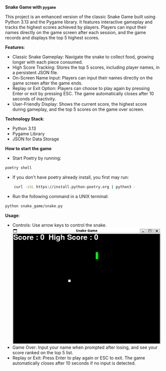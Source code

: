 **Snake Game with `pygame`**

This project is an enhanced version of the classic Snake Game built using Python 3.13 and the Pygame library. It features interactive gameplay and tracks the highest scores achieved by players. Players can input their names directly on the game screen after each session, and the game records and displays the top 5 highest scores.

**Features**:
- Classic Snake Gameplay: Navigate the snake to collect food, growing longer with each piece consumed.
- High Score Tracking: Stores the top 5 scores, including player names, in a persistent JSON file.
- On-Screen Name Input: Players can input their names directly on the game screen after the game ends.
- Replay or Exit Option: Players can choose to play again by pressing Enter or exit by pressing ESC. The game automatically closes after 10 seconds of inactivity.
- User-Friendly Display: Shows the current score, the highest score during gameplay, and the top 5 scores on the game over screen.

**Technology Stack**:
- Python 3.13
- Pygame Library
- JSON for Data Storage

**How to start the game**
- Start Poetry by running:
```bash
poetry shell
```
- If you don't have poetry already install, you first may run:
```bash
    curl -sSL https://install.python-poetry.org | python3 -
```
- Run the following command in a UNIX terminal:
```bash
python snake_game/snake.py
```

**Usage**:
- Controls: Use arrow keys to control the snake.
![alt text](game_in_action.png)
- Game Over: Input your name when prompted after losing, and see your score ranked on the top 5 list.
- Replay or Exit: Press Enter to play again or ESC to exit. The game automatically closes after 10 seconds if no input is detected.
